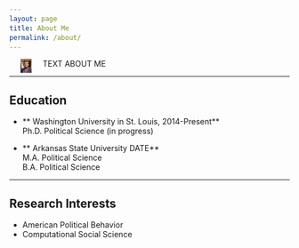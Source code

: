 ```yaml
---
layout: page
title: About Me
permalink: /about/
---
```


<img align="left" src="/assets/prof_pic.jpg" hspace="20" width="20" height="25">
TEXT ABOUT ME

---

## Education
* ** Washington University in St. Louis,  2014-Present** <br>
  Ph.D. Political Science (in progress) <br>

* ** Arkansas State University DATE** <br>
  M.A. Political Science <br>
  B.A. Political Science

---

## Research Interests
* American Political Behavior
* Computational Social Science
